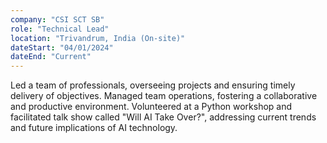 ```yaml
---
company: "CSI SCT SB"
role: "Technical Lead"
location: "Trivandrum, India (On-site)"
dateStart: "04/01/2024"
dateEnd: "Current"
---
```


Led a team of professionals, overseeing projects and ensuring timely delivery of objectives. Managed team operations, fostering a collaborative and productive environment. Volunteered at a Python workshop and facilitated talk show called "Will AI Take Over?", addressing current trends and future implications of AI technology.